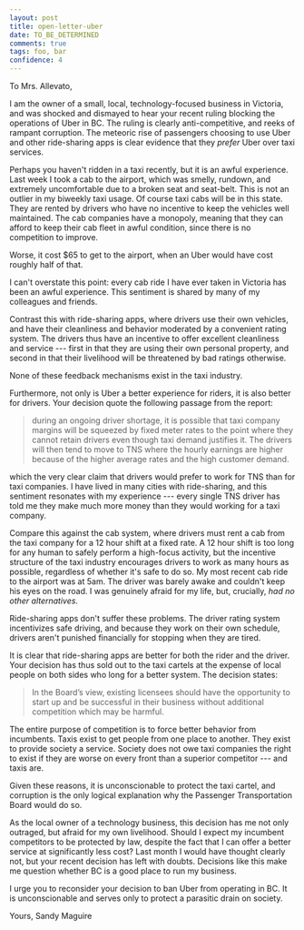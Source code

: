 ```yaml
---
layout: post
title: open-letter-uber
date: TO_BE_DETERMINED
comments: true
tags: foo, bar
confidence: 4
---
```


To Mrs. Allevato,

I am the owner of a small, local, technology-focused business in Victoria, and
was shocked and dismayed to hear your recent ruling blocking the operations of
Uber in BC.  The ruling is clearly anti-competitive, and reeks of rampant
corruption. The meteoric rise of passengers choosing to use Uber and other
ride-sharing apps is clear evidence that they *prefer* Uber over taxi services.

Perhaps you haven't ridden in a taxi recently, but it is an awful experience.
Last week I took a cab to the airport, which was smelly, rundown, and extremely
uncomfortable due to a broken seat and seat-belt. This is not an outlier in my
biweekly taxi usage. Of course taxi cabs will be in this state. They are rented
by drivers who have no incentive to keep the vehicles well maintained. The cab
companies have a monopoly, meaning that they can afford to keep their cab fleet
in awful condition, since there is no competition to improve.

Worse, it cost \$65 to get to the airport, when an Uber would have cost roughly
half of that.

I can't overstate this point: every cab ride I have ever taken in Victoria has
been an awful experience. This sentiment is shared by many of my colleagues and
friends.

Contrast this with ride-sharing apps, where drivers use their own vehicles, and
have their cleanliness and behavior moderated by a convenient rating system. The
drivers thus have an incentive to offer excellent cleanliness and service ---
first in that they are using their own personal property, and second in that
their livelihood will be threatened by bad ratings otherwise.

None of these feedback mechanisms exist in the taxi industry.

Furthermore, not only is Uber a better experience for riders, it is also better
for drivers. Your decision quote the following passage from the report:

> during an ongoing driver shortage, it is possible that taxi company margins
> will be squeezed by fixed meter rates to the point where they cannot retain
> drivers even though taxi demand justifies it. The drivers will then tend to
> move to TNS where the hourly earnings are higher because of the higher average
> rates and the high customer demand.

which the very clear claim that drivers would prefer to work for TNS than for
taxi companies. I have lived in many cities with ride-sharing, and this
sentiment resonates with my experience --- every single TNS driver has told me
they make much more money than they would working for a taxi company.

Compare this against the cab system, where drivers must rent a cab from the taxi
company for a 12 hour shift at a fixed rate. A 12 hour shift is too long for any
human to safely perform a high-focus activity, but the incentive structure of
the taxi industry encourages drivers to work as many hours as possible,
regardless of whether it's safe to do so. My most recent cab ride to the airport
was at 5am. The driver was barely awake and couldn't keep his eyes on the road.
I was genuinely afraid for my life, but, crucially, *had no other alternatives.*

Ride-sharing apps don't suffer these problems. The driver rating system
incentivizes safe driving, and because they work on their own schedule, drivers
aren't punished financially for stopping when they are tired.

It is clear that ride-sharing apps are better for both the rider and the
driver. Your decision has thus sold out to the taxi cartels at the expense of
local people on both sides who long for a better system. The decision states:

> In the Board’s view, existing licensees should have the opportunity to start
> up and be successful in their business without additional competition which
> may be harmful.

The entire purpose of competition is to force better behavior from incumbents.
Taxis exist to get people from one place to another. They exist to provide
society a service. Society does not owe taxi companies the right to exist if
they are worse on every front than a superior competitor --- and taxis are.

Given these reasons, it is unconscionable to protect the taxi cartel, and
corruption is the only logical explanation why the Passenger Transportation
Board would do so.

As the local owner of a technology business, this decision has me not only
outraged, but afraid for my own livelihood. Should I expect my incumbent
competitors to be protected by law, despite the fact that I can offer a better
service at significantly less cost? Last month I would have thought clearly not,
but your recent decision has left with doubts. Decisions like this make me
question whether BC is a good place to run my business.

I urge you to reconsider your decision to ban Uber from operating in BC. It is
unconscionable and serves only to protect a parasitic drain on society.

Yours,
Sandy Maguire


